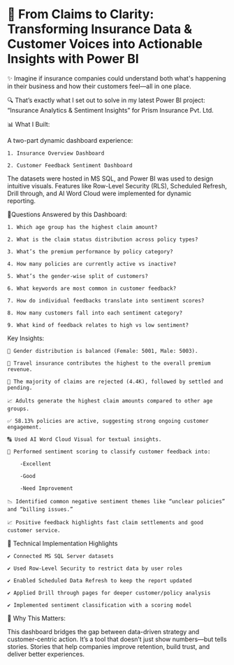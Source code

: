# 🚀 From Claims to Clarity: Transforming Insurance Data & Customer Voices into Actionable Insights with Power BI

✨ Imagine if insurance companies could understand both what's happening in their business and how their customers feel—all in one place.

🔍 That’s exactly what I set out to solve in my latest Power BI project: “Insurance Analytics & Sentiment Insights” for Prism Insurance Pvt. Ltd.


📊 What I Built:

  A two-part dynamic dashboard experience:
  
    1. Insurance Overview Dashboard
  
    2. Customer Feedback Sentiment Dashboard

  The datasets were hosted in MS SQL, and Power BI was used to design intuitive visuals. Features like Row-Level Security (RLS), Scheduled Refresh, Drill through, and AI Word Cloud were implemented for dynamic   
  reporting.


🔎Questions Answered by this Dashboard:

    1. Which age group has the highest claim amount?
    
    2. What is the claim status distribution across policy types?
    
    3. What’s the premium performance by policy category?
    
    4. How many policies are currently active vs inactive?
    
    5. What’s the gender-wise split of customers?
    
    6. What keywords are most common in customer feedback?
    
    7. How do individual feedbacks translate into sentiment scores?
    
    8. How many customers fall into each sentiment category?
    
    9. What kind of feedback relates to high vs low sentiment?
    

Key Insights:

    👥 Gender distribution is balanced (Female: 5001, Male: 5003).
    
    💼 Travel insurance contributes the highest to the overall premium revenue.
    
    🛑 The majority of claims are rejected (4.4K), followed by settled and pending.
    
    📈 Adults generate the highest claim amounts compared to other age groups.
    
    ✅ 58.13% policies are active, suggesting strong ongoing customer engagement.
    
    🔠 Used AI Word Cloud Visual for textual insights.
    
    🤖 Performed sentiment scoring to classify customer feedback into:
    
    	-Excellent
    
    	-Good
    
    	-Need Improvement
    
    📉 Identified common negative sentiment themes like “unclear policies” and “billing issues.”
    
    📈 Positive feedback highlights fast claim settlements and good customer service.


🧠 Technical Implementation Highlights

    ✔ Connected MS SQL Server datasets
    
    ✔ Used Row-Level Security to restrict data by user roles
    
    ✔ Enabled Scheduled Data Refresh to keep the report updated
    
    ✔ Applied Drill through pages for deeper customer/policy analysis
    
    ✔ Implemented sentiment classification with a scoring model


🌟 Why This Matters:

  This dashboard bridges the gap between data-driven strategy and customer-centric action. It’s a tool that doesn’t just show numbers—but tells stories. Stories that help companies improve retention, build trust, 
  and deliver better experiences.
